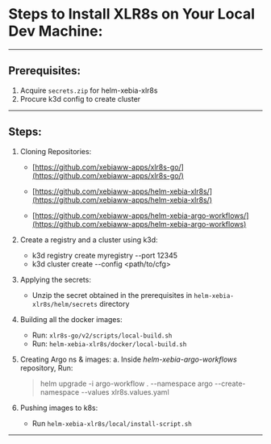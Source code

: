 # Steps to Install XLR8s on Your Local Dev Machine:

---

## Prerequisites:

1. Acquire `secrets.zip` for helm-xebia-xlr8s
2. Procure k3d config to create cluster

---

## Steps:

1. Cloning Repositories:

   * [https://github.com/xebiaww-apps/xlr8s-go/](https://github.com/xebiaww-apps/xlr8s-go/)

   * [https://github.com/xebiaww-apps/helm-xebia-xlr8s/](https://github.com/xebiaww-apps/helm-xebia-xlr8s/)

   * [https://github.com/xebiaww-apps/helm-xebia-argo-workflows/](https://github.com/xebiaww-apps/helm-xebia-argo-workflows)

2. Create a registry and a cluster using k3d:
   - k3d registry create myregistry \--port 12345
   - k3d cluster create \--config \<path/to/cfg\>

3. Applying the secrets:
   * Unzip the secret obtained in the prerequisites in `helm-xebia-xlr8s/helm/secrets` directory

4. Building all the docker images:
   * Run: ``xlr8s-go/v2/scripts/local-build.sh``
   * Run: ``helm-xebia-xlr8s/docker/local-build.sh``

5. Creating Argo ns & images:
   a. Inside _helm-xebia-argo-workflows_ repository, Run: 
   >helm upgrade -i argo-workflow . --namespace argo --create-namespace --values xlr8s.values.yaml

6. Pushing images to k8s:
   * Run ``helm-xebia-xlr8s/local/install-script.sh``

---